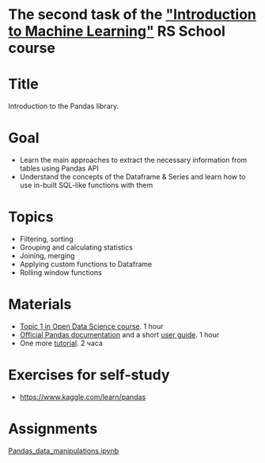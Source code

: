 # The second task of the ["Introduction to Machine Learning"](https://github.com/rolling-scopes-school/ml-intro/tree/2022/1_data_manipulations) RS School course

# Title
Introduction to the Pandas library.

# Goal
- Learn the main approaches to extract the necessary information from tables using Pandas API
- Understand the concepts of the Dataframe & Series and learn how to use in-built SQL-like functions with them 

# Topics
- Filtering, sorting
- Grouping and calculating statistics
- Joining, merging
- Applying custom functions to Dataframe
- Rolling window functions

# Materials
- [Topic 1 in Open Data Science course](https://habr.com/ru/company/ods/blog/322626/). 1 hour  
- [Official Pandas documentation](https://pandas.pydata.org/pandas-docs/stable/index.html) and a short [user guide](https://pandas.pydata.org/pandas-docs/stable/user_guide/10min.html). 1 hour  
- One more [tutorial](https://www.freecodecamp.org/news/the-ultimate-guide-to-the-pandas-library-for-data-science-in-python/). 2 часа 

# Exercises for self-study
- https://www.kaggle.com/learn/pandas

# Assignments
[Pandas_data_manipulations.ipynb](./Pandas_data_manipulations_tasks.ipynb)